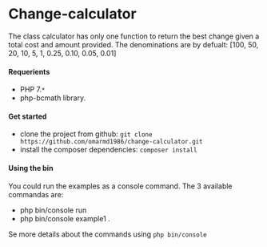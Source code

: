 # Change-calculator

The class calculator has only one function to return the best change given a total cost
and amount provided.
The denominations are by defualt: [100, 50, 20, 10, 5, 1, 0.25, 0.10, 0.05, 0.01]

#### Requerients ####
* PHP 7.`*`
* php-bcmath library.

#### Get started ####
* clone the project from github: ```git clone https://github.com/omarmd1986/change-calculator.git```
* install the composer dependencies: ```composer install```

#### Using the bin ####
You could run the examples as a console command.
The 3 available commandas are:
* php bin/console run <totalCost> <amountProvided>
* php bin/console example1 <totalCost> <amountProvided>.

Se more details about the commands using
```php bin/console```
